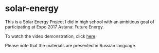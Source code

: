# solar-energy
This is a Solar Energy Project I did in high school with an ambitious goal of participating at Expo 2017 Astana: Future Energy.

To watch the video demonstration, click [here](https://drive.google.com/file/d/1BMQB3262wQqqK-UrPORtlnsMOYWA8NE-/view?usp=sharing).

Please note that the materials are presented in Russian language.
